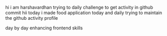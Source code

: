 hi i am harshavardhan  trying to daily challenge to get activity in github commit
 hii today i made food application
today and daily trying to maintain the github activity profile     
        
   day by day enhancing frontend skills  

  
       
  
  


  
